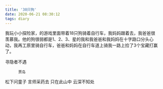 ```yaml
---
title: '30只狗'
date: 2020-06-21 08:30:12
tags: diary
---
```

我玩小小探险家，的游戏里面带着18只狗骑着自行车，我妈妈跟着去，我爸爸很羡慕我。他的狗很弱都是1、2、3、星的我和我爸爸和我妈妈在十字路口分头心动，我再工原里骑自行车，爸爸和妈妈在自行车道上骑我一路上捡了3个宝藏打赢了。

寻隐者不遇

          贾岛

松下问童子
言师采药去
只在此山中
云深不知处
